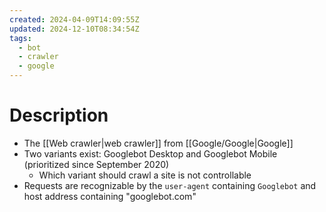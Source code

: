 ```yaml
---
created: 2024-04-09T14:09:55Z
updated: 2024-12-10T08:34:54Z
tags:
  - bot
  - crawler
  - google
---
```

# Description
- The [[Web crawler|web crawler]] from [[Google/Google|Google]]
- Two variants exist: Googlebot Desktop and Googlebot Mobile (prioritized since September 2020)
	- Which variant should crawl a site is not controllable
- Requests are recognizable by the `user-agent` containing `Googlebot` and host address containing "googlebot.com"